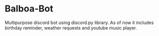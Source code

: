 # Balboa-Bot
Multipurpose discord bot using discord.py library. As of now it includes birthday reminder, weather requests and youtube music player. 
